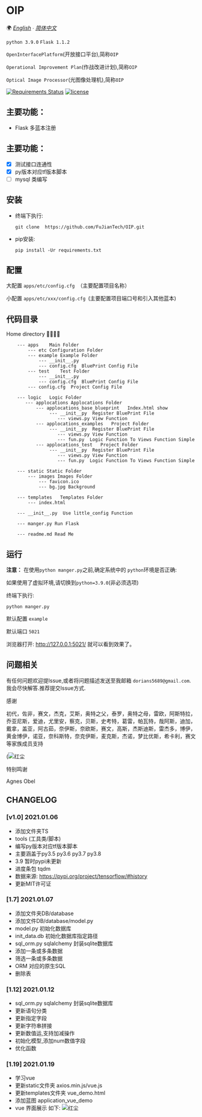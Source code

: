 # OIP
🌍
*[English](/docs/README-en.md) ∙ [简体中文](README-en.md)*

`python 3.9.0` `Flask 1.1.2`

`OpenInterfacePlatform`(开放接口平台),简称`OIP`

`Operational Improvement Plan`(作战改进计划),简称`OIP`

`Optical Image Processor`(光图像处理机),简称`OIP`



[![Requirements Status](https://requires.io/github/liangliangyy/DjangoBlog/requirements.svg?branch=master)](https://requires.io/github/liangliangyy/DjangoBlog/requirements/?branch=master)  [![license](https://img.shields.io/github/license/liangliangyy/djangoblog.svg)]()

## 主要功能：

- Flask 多蓝本注册

## 主要功能：

- [x] 测试接口连通性
- [x] py版本对应tf版本脚本
-  [ ] mysql 类编写

## 安装

- 终端下执行:
    ```
   git clone  https://github.com/FuJianTech/OIP.git
    ```

- pip安装:

    ```
  pip install -Ur requirements.txt
    ```


## 配置
大配置 `apps/etc/config.cfg `（主要配置项目名称）

小配置 `apps/etc/xxx/config.cfg `(主要配置项目端口号和引入其他蓝本)


## 代码目录

Home directory 🙋‍♀️🙋‍♂️

        --- apps    Main Folder
            --- etc Configuration Folder
            --- example Example Folder
                --- __init__.py
                --- config.cfg  BluePrint Config File
            --- test    Test Folder
                --- __init__.py
                --- config.cfg  BluePrint Config File
            --- config.cfg  Project Config File

        --- logic   Logic Folder
           --- applocations Applocations Folder
               --- applocations_base_blueprint   Index.html show
                    --- __init__py  Register BluePrint File
                       --- views.py View Function
               --- applocations_examples   Project Folder
                    --- __init__py  Register BluePrint File
                       --- views.py View Function
                       --- fun.py  Logic Function To Views Function Simple
               --- applocations_test   Project Folder
                    --- __init__py  Register BluePrint File
                       --- views.py View Function
                       --- fun.py  Logic Function To Views Function Simple

        --- static Static Folder
            --- images Images Folder
                --- favicon.ico
                --- bg.jpg Background

        --- templates   Templates Folder
            --- index.html

        --- __init__.py  Use little_config Function

        --- manger.py Run Flask

        --- readme.md Read Me


## 运行

**注意：** 在使用`python manger.py`之前,确定系统中的 `python`环境是否正确:

如果使用了虚拟环境,请切换到`python=3.9.0`(非必须选项)

 终端下执行:
```
python manger.py
```

默认配置 `example`

默认端口 `5021`

浏览器打开: http://127.0.0.1:5021/  就可以看到效果了。


## 问题相关

有任何问题欢迎提Issue,或者将问题描述发送至我邮箱 `dorians5689@gmail.com`.我会尽快解答.推荐提交Issue方式.

感谢



初代，佐非，赛文，杰克，艾斯，奥特之父，泰罗，奥特之母，雷欧，阿斯特拉，乔亚尼斯，爱迪，尤里安，察克，贝斯，史考特，葛雷，帕瓦特，哉阿斯，迪加，戴拿，盖亚，阿古茹，奈伊斯，奈欧斯，赛文，高斯，杰斯迪斯，雷杰多，博伊，黄金博伊，诺亚，奈科斯特，奈克伊斯，麦克斯，杰诺，梦比优斯，希卡利，赛文等家族成员支持

(![红尘](http://dorians.top/usr/uploads/2021/0105/红尘.jpg)

特别鸣谢

Agnes Obel

## CHANGELOG

### [v1.0] 2021.01.06
- 添加文件夹TS
- tools (工具类/脚本)
- 编写py版本对应tf版本脚本
- 主要涵盖于py3.5 py3.6 py3.7 py3.8
- 3.9 暂时pypi未更新  
- 进度条包 tqdm 
- 数据来源: https://pypi.org/project/tensorflow/#history  
- 更新MIT许可证

### [1.7] 2021.01.07
- 添加文件夹DB/database
- 添加文件DB/database/model.py
- model.py 初始化数据库
- init_data.db 初始化数据库指定路径
- sql_orm.py sqlalchemy 封装sqlite数据库
- 添加一条或多条数据
- 筛选一条或多条数据
- ORM 对应的原生SQL
- 删除表  


### [1.12] 2021.01.12
- sql_orm.py sqlalchemy 封装sqlite数据库
- 更新语句分类
- 更新指定字段 
- 更新字符串拼接
- 更新数值运,支持加减操作
- 初始化模型,添加num数值字段
- 优化函数


### [1.19] 2021.01.19
- 学习vue
- 更新static文件夹 axios.min.js/vue.js
- 更新templates文件夹 vue_demo.html
- 添加蓝图 application_vue_demo
- vue 界面展示 如下:
![红尘](http://dorians.top/usr/uploads/2021/0119/无痕.png)



